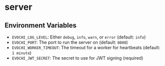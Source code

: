 # server

## Environment Variables

- `EVOCHI_LOG_LEVEL`: Either `debug`, `info`, `warn`, or `error` (default: `info`)
- `EVOCHI_PORT`: The port to run the server on (default: `8080`)
- `EVOCHI_WORKER_TIMEOUT`: The timeout for a worker for heartbeats (default: `1 minute`)
- `EVOCHI_JWT_SECRET`: The secret to use for JWT signing (required)

